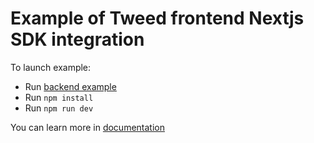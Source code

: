 # Example of Tweed frontend Nextjs SDK integration

To launch example:

- Run [backend example](https://github.com/paytweed/backend-sdk-nodejs-example)
- Run `npm install`
- Run `npm run dev`

You can learn more in [documentation](https://docs.paytweed.com)
